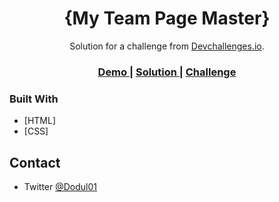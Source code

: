 <h1 align="center">{My Team Page Master}</h1>

<div align="center">
   Solution for a challenge from  <a href="http://devchallenges.io" target="_blank">Devchallenges.io</a>.
</div>

<div align="center">
  <h3>
    <a href="https://dodul01.github.io/my-team-page-master/">
      Demo
    </a>
    <span> | </span>
    <a href="https://devchallenges.io/solutions/tnEq597Tt5ZOHD1KKiDL">
      Solution
    </a>
    <span> | </span>
    <a href="https://devchallenges.io/challenges/hhmesazsqgKXrTkYkt0U">
      Challenge
    </a>
  </h3>
</div>

### Built With

<!-- This section should list any major frameworks that you built your project using. Here are a few examples.-->

- [HTML]
- [CSS]

## Contact
- Twitter [@Dodul01]([https://{twitter.com/your-username}](https://twitter.com/Dodul01)https://twitter.com/Dodul01)

